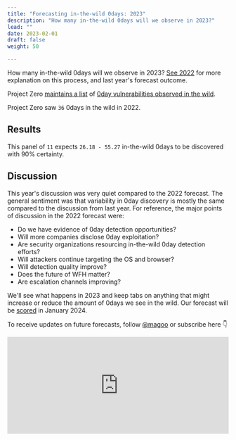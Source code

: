 ```yaml
---
title: "Forecasting in-the-wild 0days: 2023"
description: "How many in-the-wild 0days will we observe in 2023?"
lead: ""
date: 2023-02-01
draft: false
weight: 50

---
```


How many in-the-wild 0days will we observe in 2023? [See 2022](/risk-measurement/blog/forecasting-in-the-wild-0days-2022/) for more explanation on this process, and last year's forecast outcome.

Project Zero [maintains a list](https://docs.google.com/spreadsheets/d/1lkNJ0uQwbeC1ZTRrxdtuPLCIl7mlUreoKfSIgajnSyY/view#gid=0) of [0day vulnerabilities observed in the wild](https://googleprojectzero.blogspot.com/p/0day.html).

Project Zero saw `36` 0days in the wild in 2022.

## Results

This panel of `11` expects `26.18 - 55.27` in-the-wild 0days to be discovered with 90% certainty.

## Discussion

This year's discussion was very quiet compared to the 2022 forecast. The general sentiment was that variability in 0day discovery is mostly the same compared to the discussion from last year. For reference, the major points of discussion in the 2022 forecast were:

- Do we have evidence of 0day detection opportunities?
- Will more companies disclose 0day exploitation?
- Are security organizations resourcing in-the-wild 0day detection efforts?
- Will attackers continue targeting the OS and browser?
- Will detection quality improve?
- Does the future of WFH matter?
- Are escalation channels improving?

We'll see what happens in 2023 and keep tabs on anything that might increase or reduce the amount of 0days we see in the wild. Our forecast will be [scored](https://magoo.github.io/risk-measurement/docs/estimation/calibration/) in January 2024.

To receive updates on future forecasts, follow [@magoo](https://www.twitter.com/magoo) or subscribe here 👇

<iframe
scrolling="no"
style="width:100%!important;height:220px;border:0px #ccc solid !important"
src="https://buttondown.email/risk?as_embed=true"
></iframe><br /><br />
